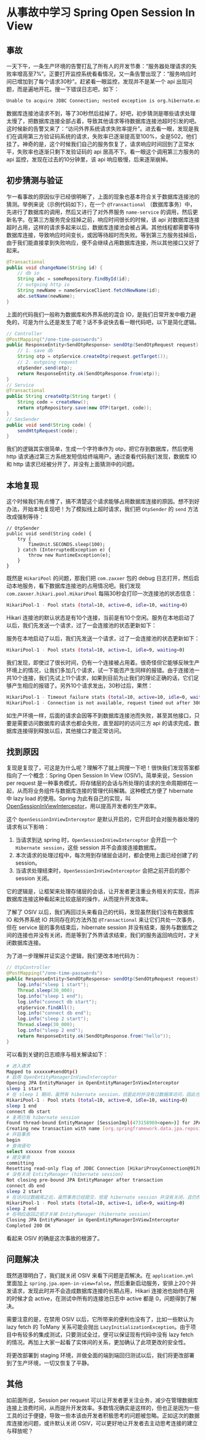 # 从事故中学习 Spring Open Session In View

## 事故

一天下午，一条生产环境的告警打乱了所有人的开发节奏：“服务器处理请求的失败率增高至7%”。正要打开监控系统看看情况，又一条告警出现了：“服务响应时间已增加到了每个请求30秒”。赶紧看一眼监控，发现并不是某一个 api 出现问题，而是遍地开花。搜一下错误日志吧，如下：

```bash
Unable to acquire JDBC Connection; nested exception is org.hibernate.exception.JDBCConnectionException: Unable to acquire JDBC Connection] with root cause java.sql.SQLTransientConnectionException: HikariPool-1 - Connection is not available, request timed out after 30000ms.
```

数据库连接池请求不到，等了30秒然后挂掉了。好吧，初步猜测是哪些请求处理太慢了，把数据库连接全部占着，导致其他请求等待数据库连接池超时引发的吧。这时候新的告警又来了：“访问外界系统请求失败率提升”。进去看一眼，发现是我们在调用第三方验证码系统的请求，失败率已逐渐提高至100%，全是502，他们挂了。神奇的是，这个时候我们自己的服务恢复了，请求响应时间回到了正常水平，失败率也逐渐只剩下发验证码的 api 居高不下。看一眼这个调用第三方服务的 api 监控，发现在过去的10分钟里，该 api 响应极慢，后来逐渐崩掉。

## 初步猜测与验证

乍一看事故的原因似乎已经很明晰了，上面的现象也基本符合关于数据库连接池的猜测。举例来说（示例代码如下），在一个 `@Transactional` （数据库事务）中，先进行了数据库的调用，然后又进行了对外界服务 `name-service` 的调用，然后更新名字。在第三方服务完全挂掉之前，响应时间很长的时候，该 api 对数据库连接超时占用，这样的请求多起来以后，数据库连接池会被占满。其他线程都需要等待数据库连接，导致响应时间变长，或因等待超时而失败。等到第三方服务挂掉后，由于我们能直接拿到失败响应，便不会继续占用数据库连接，所以其他接口又好了起来。

```java
@Transactional
public void changeName(String id) {
    // db io
    String abc = someRepository.findById(id);
    // outgoing http io
    String newName = nameServiceClient.fetchNewName(id);
    abc.setName(newName);
}
```

上面的代码我们一般称为数据库和外界系统的混合 IO，是我们日常开发中极力避免的，可是为什么还是发生了呢？话不多说快去看一眼代码吧，以下是简化逻辑。

```java
// Controller
@PostMapping("/one-time-passwords")
public ResponseEntity<SendOtpResponse> sendOtp(SendOtpRequest request) {
    // 1. save db
    String otp = otpService.createOtp(request.getTarget());
    // 2. outgoing request
    otpSender.send(otp);
    return ResponseEntity.ok(SendOtpResponse.from(otp));
}
// Service
@Transactional
public String createOtp(String target) {
    String code = createNew();
    return otpRepository.save(new OTP(target, code));
}
// SmsSender
public void send(String code) {
    sendHttpRequest(code);
}
```

我们的逻辑其实很简单，生成一个字符串作为 otp，把它存到数据库，然后使用 http 请求通过第三方系统发短信给终端用户。通过查看代码我们发现，数据库 IO 和 http 请求已经被分开了，并没有上面猜测中的问题。

## 本地复现

这个时候我们有点懵了，搞不清楚这个请求能够占用数据库连接的原因。想不到好办法，开始本地复现吧！为了模拟线上超时请求，我们把 `OtpSender` 的 `send` 方法改成强制等待：

```
// OtpSender
public void send(String code) {
    try {
        TimeUnit.SECONDS.sleep(100);
    } catch (InterruptedException e) {
        throw new RuntimeException(e);
    }
}
```

既然是 `HikariPool` 的问题，那我们把 `com.zaxxer` 包的 debug 日志打开，然后启动本地服务，看下数据库连接池的占用情况吧。我们发现 `com.zaxxer.hikari.pool.HikariPool` 每隔30秒会打印一次连接池的状态信息：

```bash
HikariPool-1 - Pool stats (total=10, active=0, idle=10, waiting=0)
```

Hikari 连接池的默认状态是有10个连接，当前是有10个空闲。服务在本地启动了以后，我们先发送一个请求，过了一会连接池的状态更新如下：

服务在本地启动了以后，我们先发送一个请求，过了一会连接池的状态更新如下：

```bash
HikariPool-1 - Pool stats (total=10, active=1, idle=9, waiting=0)
```

我们发现，即使过了很长时间，仍有一个连接被占用着。很奇怪但它能够反映生产环境上的情况，让我们多加几个请求，试一下能否产生同样的报错。由于连接池一共10个连接，我们先试上11个请求，如果到目前为止我们的理论正确的话，它们足够产生相应的报错了。另外10个请求发出，30秒过后，果然：

```bash
HikariPool-1 - Timeout failure stats (total=10, active=10, idle=0, waiting=1)
HikariPool-1 - Connection is not available, request timed out after 30002ms.
```

如生产环境一样，后面的请求会因等不到数据库连接池而失败，甚至其他接口，只要是需要访问数据库的请求也都会失败，直至超时的访问三方 api 的请求完成，数据库连接得到释放以后，其他接口才能正常访问。

## 找到原因

复现是复现了，可这是为什么呢？理解不了就上网搜一下吧！很快我们发现答案都指向了一个概念：Spring Open Session In View (OSIV)。简单来说，Session per request 是一种事务模式，将存储层的会话与所处理的请求的生命周期绑在一起，从而将业务组件与数据库连接的管理代码解耦。这种模式方便了 hibernate 中 lazy load 的使用。Spring 为此有自己的实现，叫 [OpenSessionInViewInterceptor](https://docs.spring.io/spring-framework/docs/current/javadoc-api/org/springframework/orm/hibernate5/support/OpenSessionInViewInterceptor.html)，用以提高开发者的生产效率。

这个 `OpenSessionInViewInterceptor` 是默认开启的，它开启时会对服务器处理的请求有以下影响：

1. 当请求到达 spring 时，`OpenSessionInViewInterceptor` 会开启一个 `Hibernate session`，这些 session 并不会直接连接数据库。
2. 本次请求的处理过程中，每次用到存储层会话时，都会使用上面已经创建了的 session。
3. 当请求处理结束时，`OpenSessionInViewInterceptor` 会把之前开启的那个 session 关闭。

它的逻辑是，让框架来处理存储层的会话，让开发者更注重业务相关的实现，而非数据库连接这种看起来比较底层的操作，从而提升开发效率。

了解了 OSIV 以后，我们再回过头来看自己的代码，发现虽然我们没有在数据库 IO 和外界系统 IO 共同存在的方法外加 `@Transactional` 来让它们共处一次事务，但在 service 层的事务结束后，hibernate session 并没有结束，服务与数据库之间的连接也并没有关闭，而是等到了外界请求结束，我们的服务返回响应时，才关闭数据库连接。

为了进一步理解并证实这个逻辑，我们更改本地代码为：

```java
// OtpController
@PostMapping("/one-time-passwords")
public ResponseEntity<SendOtpResponse> sendOtp(SendOtpRequest request) throws InterruptedException {
    log.info("sleep 1 start");
    Thread.sleep(30_000);
    log.info("sleep 1 end");
    log.info("connect db start");
    otpService.findAll();
    log.info("connect db end");
    log.info("sleep 2 start");
    Thread.sleep(30_000);
    log.info("sleep 2 end");
    return ResponseEntity.ok(SendOtpResponse.from("hello"));
}
```

可以看到关键的日志顺序与相关解读如下：

```bash
# 进入请求
Mapped to xxxxxx#sendOtp()
# 启用 OpenEntityManagerInViewInterceptor
Opening JPA EntityManager in OpenEntityManagerInViewInterceptor
sleep 1 start
# 在 sleep 1 期间，虽然有 hibernate session，但是此时并没有过数据库访问，因此也没有占用数据库连接池
HikariPool-1 - Pool stats (total=10, active=0, idle=10, waiting=0)
sleep 1 end
connect db start
# 复用已有 hibernate session
Found thread-bound EntityManager [SessionImpl(473158969<open>)] for JPA transaction
Creating new transaction with name [org.springframework.data.jpa.repository.support.SimpleJpaRepository.findAll]: PROPAGATION_REQUIRED,ISOLATION_DEFAULT,readOnly
# 开启事务
begin
# 查询语句
select xxxxxx from xxxxxx
# 提交事务
committing
Resetting read-only flag of JDBC Connection [HikariProxyConnection@917818296 wrapping conn0: url=jdbc:h2:mem:db user=TEST]
# 没有关闭 EntityManager (hibernate session)
Not closing pre-bound JPA EntityManager after transaction
connect db end
sleep 2 start
# 在访问过数据库之后，虽然事务已经提交，但是 hibernate session 并没有关闭，且仍然占用连接池
HikariPool-1 - Pool stats (total=10, active=1, idle=9, waiting=0)
sleep 2 end
# 在响应返回之前才关掉 EntityManager (hibernate session)
Closing JPA EntityManager in OpenEntityManagerInViewInterceptor
Completed 200 OK
```

看起来 OSIV 的确是这次事故的根源了。

## 问题解决

既然道理明白了，我们就关闭 OSIV 来看下问题是否解决。在 `application.yml` 里面加上 `spring.jpa.open-in-view=false`，然后重新启动服务，安排上20个并发请求，发现此时并不会造成数据库连接的长期占用，Hikari 连接池也始终在用的时候才会 active，在测试中所有的连接池日志中 active 都是 0，问题得到了解决。

需要注意的是，在禁用 OSIV 以后，它所带来的便利也没有了，比如一些默认为 lazy fetch 的 ToMany 关系可能会抛出 `LazyInitializationException`。由于项目中有较多的集成测试，只要测试全过，便可以保证现有代码中没有 lazy fetch 的情况。再加上大家一起看了实体间的关系，更加确认了此项更改的安全性。

将更改部署到 staging 环境，并做全面的端到端回归测试以后，我们将更改部署到了生产环境，一切又恢复了平静。

## 其他

如前面所说，Session per request 可以让开发者更关注业务，减少在管理数据库连接上浪费时间，从而提升开发效率。多数情况确实是这样的，但也正是因为一些工具的过于便捷，导致一些本该由开发者积极思考的问题被忽略。正如这次的数据库连接池问题，或许默认关闭 OSIV，可以更好地让开发者去主动思考连接的建立与释放呢？
